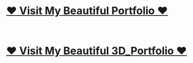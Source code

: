 <div>
  <a href="https://jayempire.vercel.app/" target="_blank">
    <h1><a href="https://vercel.app/" target="_blank">
    ❤️️ Visit My Beautiful Portfolio ❤️️
</a></h1>
</a>
<br />
</div>
<div>
  <a href="https://jayempire-3d.vercel.app/" target="_blank">
    <h1><a href="https://jayempire-3d.vercel.app/" target="_blank">
    ❤️️ Visit My Beautiful 3D_Portfolio ❤️️
</a></h1>
</a>
<br />
</div>
